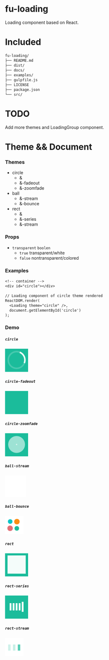 # fu-loading
Loading component based on React.

# Included
```
fu-loading/
├── README.md
├── dist/
├── docs/
├── examples/
├── gulpfile.js
├── LICENSE
├── package.json
└── src/
```

# TODO
Add more themes and LoadingGroup component.

# Theme && Document

### Themes
- circle
  - &
  - &-fadeout
  - &-zoomfade
- ball
  - &-stream
  - &-bounce
- rect
  - &
  - &-series
  - &-stream

### Props
- `transparent`  `boolen`
  - `true`  transparent/white
  - `false`  nontransparent/colored

### Examples
```
<!-- container -->
<div id="circle"></div>

// Loading component of circle theme rendered
ReactDOM.render(
  <Loading theme="circle" />,
  document.getElementById('circle')
);

```

### Demo

##### `circle`
![circle](./docs/img/circle.gif)

##### `circle-fadeout`
![circle-fadeout](./docs/img/circle-fadeout.gif)

##### `circle-zoomfade`
![circle-zoomfade](./docs/img/circle-zoomfade.gif)

##### `ball-stream`
![ball-stream](./docs/img/ball-stream.gif)

##### `ball-bounce`
![ball-bounce](./docs/img/ball-bounce.gif)

##### `rect`
![rect](./docs/img/rect.gif)

##### `rect-series`
![rect-series](./docs/img/rect-series.gif)

##### `rect-stream`
![rect-stream](./docs/img/rect-stream.gif)
